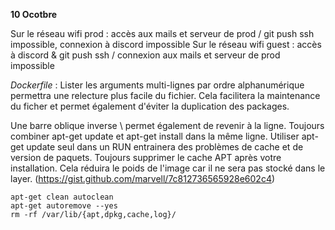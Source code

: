 **10 Ocotbre**

Sur le réseau wifi prod : accès aux mails et serveur de prod / git push ssh impossible, connexion à discord impossible
Sur le réseau wifi guest : accès à discord & git push ssh /  connexion aux mails et serveur de prod impossible

*Dockerfile* : Lister les arguments multi-lignes par ordre alphanumérique permettra une relecture plus facile du fichier. Cela facilitera la maintenance du ficher et permet également d'éviter la duplication des packages.

Une barre oblique inverse \ permet également de revenir à la ligne.
Toujours combiner apt-get update et apt-get install dans la même ligne.
Utiliser apt-get update seul dans un RUN entrainera des problèmes de cache et de version de paquets.
Toujours supprimer le cache APT après votre installation. Cela réduira le poids de l'image car il ne sera pas stocké dans le layer. 
(https://gist.github.com/marvell/7c812736565928e602c4)
```
apt-get clean autoclean
apt-get autoremove --yes
rm -rf /var/lib/{apt,dpkg,cache,log}/
```